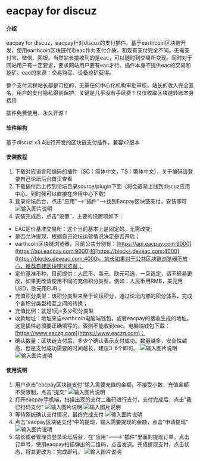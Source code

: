 # eacpay for discuz

#### 介绍
eacpay for discuz，eacpay针对discuz的支付插件。基于earthcoin区块链开发，使用earthcoin区块链代币eac作为支付介质，和现有支付完全不同。无需支付宝、微信、网银。当然站长接收到的是eac，可以随时到交易所变现。同时对于网站用户有一定要求，要求网站用户要有eac才行。插件本身不提供eac的交易和挖矿。eac的来源：交易购买、设备挖矿获得。

整个支付流程站长都是可控的，无需任何中心化机构审批审核，站长的收入完全匿名，用户的支付隐私得到保护。关键是几乎没有手续费！仅仅收取区块链转账本身费用

插件免费使用，永久开源！

#### 软件架构
基于discuz x3.4进行开发的区块链支付插件，兼容x2版本


#### 安装教程

1.  下载对应语言和编码的插件（SC：简体中文，TS：繁体中文），关于编码请登录自己论坛后台首页查看
2.  下载插件后上传到论坛目录source/plugin下面（将会逐渐上线到discuz应用中心，到时候可以直接在应用中心下载）
3.  登录论坛后台，点击"应用"-->“插件“-->找到Eacpay区块链支付，安装即可
![输入图片说明](https://images.gitee.com/uploads/images/2021/1024/161605_c1926bf8_5105092.png "1.png")
4.  安装完成后，点击“设置”，主要的设置项如下：
- EAC定价基准交易所：这个当前基本上是固定的。无需改变;
- 是否允许提现，根据自己论坛运营情况决定是否开启；
- earthcoin区块链浏览器，目前公共分别有：[https://api.eacpay.com:9000](https://api.eacpay.com:9000)和[https://blocks.deveac.com:4000](https://blocks.deveac.com:4000)。站长如果对于公共区块链浏览器不放心，推荐自建区块链浏览器；
- 定价基准币种，目前提供：人民币、美元、欧元可选，一旦选定，请不轻易更改，如果更改请使用不同的充值积分类型。例如：人民币用RMB，美元用USD，欧元用EUR；
- 充值积分类型：该积分类型来至于论坛积分，通过论坛内部的积分体系，完成个各积分类型相互之间的转换；
- 充值比例：就是1元=多少积分类型
- 收款地址：地址来自earthcoin电脑端钱包，或者eacpay的接收生成的地址。这是插件必须要正确填写的，否则不能收到eac。电脑端钱包下载：[https://www.eaczg.com](https://www.eaczg.com)；
- 确认数量：区块链支付后，多少个确认表示支付成功。数量越多，安全性越高，但是支付成功需要的时间越长，建议3-6个即可。
![输入图片说明](https://images.gitee.com/uploads/images/2021/1024/161624_f7145d54_5105092.png "2.png")
![输入图片说明](https://images.gitee.com/uploads/images/2021/1024/161642_6e0a7371_5105092.png "3.png")
#### 使用说明

1.  用户点击”eacpay区块链支付“输入需要充值的金额，不接受小数，充值金额不受限制，点击”提交“
![输入图片说明](https://images.gitee.com/uploads/images/2021/1024/164600_321640e9_5105092.png "1.png")
2.  打开eacpay手机端，扫描出现的支付二维码进行支付，支付完成后，点击”我已扫码支付“
![输入图片说明](https://images.gitee.com/uploads/images/2021/1024/164615_ae9b33cc_5105092.png "2.png")
![输入图片说明](https://images.gitee.com/uploads/images/2021/1024/164652_47afc0a4_5105092.jpeg "3.jpeg")
3.  等待系统确认支付情况，最终完成支付
![输入图片说明](https://images.gitee.com/uploads/images/2021/1024/164636_3de54cbc_5105092.png "5.png")
4.  点击”eacpay区块链支付“中的提现，输入需要提现的金额，点击”申请提现“
![输入图片说明](https://images.gitee.com/uploads/images/2021/1024/165015_d1188dd2_5105092.png "6.png")
5.  站长或者管理员登录论坛后台，在”应用“--->”插件“里面的提现订单。点击订单号，使用eacpay扫描弹出的二维码，点击发送。完成提现支付，点击状态，将其更改为：完成即可。
![输入图片说明](https://images.gitee.com/uploads/images/2021/1024/161659_08546a23_5105092.png "截屏2021-10-24 16.06.55.png")

